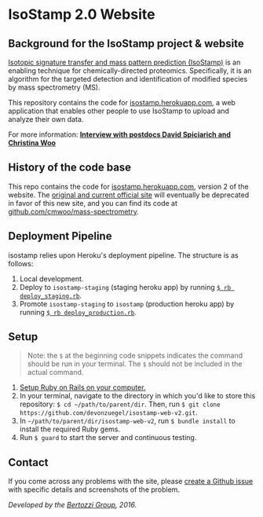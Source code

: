 # IsoStamp 2.0 Website #

## Background for the IsoStamp project & website ##

[Isotopic signature transfer and mass pattern prediction (IsoStamp)](http://pubs.acs.org/doi/abs/10.1021/cb100338x) is an enabling technique for chemically-directed proteomics. Specifically, it is an algorithm for the targeted detection and identification of modified species by mass spectrometry (MS).

This repository contains the code for [isostamp.herokuapp.com](http://isostamp.herokuapp.com/), a web application that enables other people to use IsoStamp to upload and analyze their own data.

For more information: [**Interview with postdocs David Spiciarich and Christina Woo**](https://www.youtube.com/watch?v=ejNOC68xzZM)

## History of the code base ##

This repo contains the code for [isostamp.herokuapp.com](http://isostamp.herokuapp.com/), version 2 of the website. The [original and current official site](http://mass-spec-169.herokuapp.com/) will eventually be deprecated in favor of this new site, and you can find its code at [github.com/cmwoo/mass-spectrometry](https://github.com/cmwoo/mass-spectrometry).


## Deployment Pipeline ##

isostamp relies upon Heroku's deployment pipeline. The structure is as follows:

1. Local development.
2. Deploy to `isostamp-staging` (staging heroku app) by running [`$ rb deploy_staging.rb`](deploy_staging.rb).
3. Promote `isostamp-staging` to `isostamp` (production heroku app) by running [`$ rb deploy_production.rb`](deploy_production.rb).

## Setup ##

> Note: the `$` at the beginning code snippets indicates the command should be run in your terminal. The `$` should not be included in the actual command.

1. [Setup Ruby on Rails on your computer.](https://gorails.com/setup/osx/10.10-yosemite)
2. In your terminal, navigate to the directory in which you'd like to store this repository: `$ cd ~/path/to/parent/dir`. Then, run `$ git clone https://github.com/devonzuegel/isostamp-web-v2.git`.
3. In `~/path/to/parent/dir/isostamp-web-v2`, run `$ bundle install` to install the required Ruby gems.
4. Run `$ guard` to start the server and continuous testing.

## Contact ##

If you come across any problems with the site, please [create a Github issue](https://github.com/devonzuegel/isoStamp-web/issues) with specific details and screenshots of the problem.

*Developed by the [Bertozzi Group](http://bertozzigroup.stanford.edu/), 2016.*